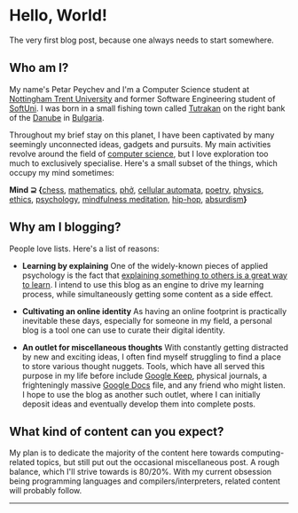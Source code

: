 # Hello, World!

The very first blog post, because one always needs to start somewhere.

## Who am I?

My name's Petar Peychev and I'm a Computer Science student at [Nottingham Trent University](https://www.ntu.ac.uk/) and former Software Engineering student of [SoftUni](https://softuni.org/). I was born in a small fishing town called [Tutrakan](https://en.wikipedia.org/wiki/Tutrakan) on the right bank of the [Danube](https://en.wikipedia.org/wiki/Danube) in [Bulgaria](https://en.wikipedia.org/wiki/Bulgaria).

Throughout my brief stay on this planet, I have been captivated by many seemingly unconnected ideas, gadgets and pursuits. My main activities revolve around the field of [computer science](https://en.wikipedia.org/wiki/Computer_science), but I love exploration too much to exclusively specialise. Here's a small subset of the things, which occupy my mind sometimes:

**Mind ⊇ {**[chess](https://en.wikipedia.org/wiki/Chess), [mathematics](https://en.wikipedia.org/wiki/Mathematics), [phở](https://en.wikipedia.org/wiki/Pho), [cellular automata](https://en.wikipedia.org/wiki/Cellular_automaton), [poetry](https://en.wikipedia.org/wiki/Poetry), [physics](https://en.wikipedia.org/wiki/Physics), [ethics](https://en.wikipedia.org/wiki/Ethics), [psychology](https://en.wikipedia.org/wiki/Psychology), [mindfulness meditation](https://samharris.org/how-to-meditate/), [hip-hop](https://en.wikipedia.org/wiki/Hip_hop), [absurdism](https://en.wikipedia.org/wiki/Absurdism)**}**

## Why am I blogging?

People love lists. Here's a list of reasons:

* **Learning by explaining**
One of the widely-known pieces of applied psychology is the fact that [explaining something to others is a great way to learn](https://www.apa.org/science/about/psa/2016/03/explaining-yourself). I intend to use this blog as an engine to drive my learning process, while simultaneously getting some content as a side effect.

* **Cultivating an online identity**
As having an online footprint is practically inevitable these days, especially for someone in my field, a personal blog is a tool one can use to curate their digital identity.

* **An outlet for miscellaneous thoughts**
With constantly getting distracted by new and exciting ideas, I often find myself struggling to find a place to store various thought nuggets. Tools, which have all served this purpose in my life before include [Google Keep](https://www.google.com/keep/), physical journals, a frighteningly massive [Google Docs](https://www.google.co.uk/docs/about/) file, and any friend who might listen. I hope to use the blog as another such outlet, where I can initially deposit ideas and eventually develop them into complete posts.

## What kind of content can you expect?

My plan is to dedicate the majority of the content here towards computing-related topics, but still put out the occasional miscellaneous post. A rough balance, which I'll strive towards is 80/20%. With my current obsession being programming languages and compilers/interpreters, related content will probably follow.

****
